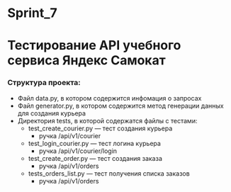 # Sprint_7
# Тестирование API учебного сервиса Яндекс Самокат
### Структура проекта:

- Файл data.py, в котором содержится инфомация о запросах
- Файл generator.py, в котором содержится метод генерации данных для создания курьера
- Директория tests, в которой содержатся файлы с тестами: 
  - test_create_courier.py — тест создания курьера
    - ручка /api/v1/courier
  - test_login_courier.py — тест логина курьера
    - ручка /api/v1/courier/login
  - test_create_order.py — тест создания заказа
    - ручка /api/v1/orders
  - tests_orders_list.py — тест получения списка заказов
    - ручка /api/v1/orders


